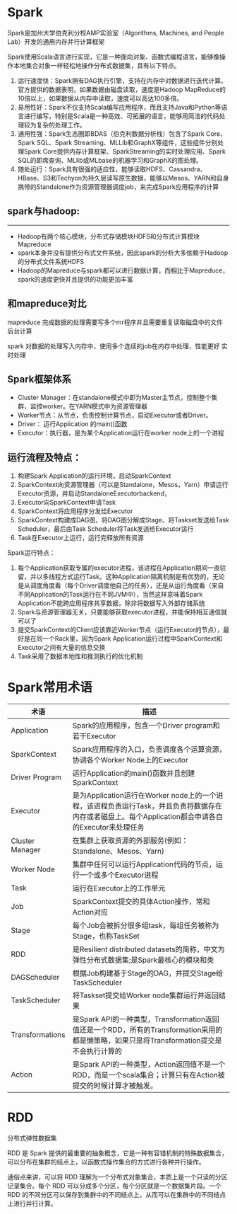 # Spark

Spark是加州大学伯克利分校AMP实验室（Algorithms, Machines, and People Lab）开发的通用内存并行计算框架

Spark使用Scala语言进行实现，它是一种面向对象、函数式编程语言，能够像操作本地集合对象一样轻松地操作分布式数据集，具有以下特点。


1. 运行速度快：Spark拥有DAG执行引擎，支持在内存中对数据进行迭代计算。官方提供的数据表明，如果数据由磁盘读取，速度是Hadoop MapReduce的10倍以上，如果数据从内存中读取，速度可以高达100多倍。
2. 易用性好：Spark不仅支持Scala编写应用程序，而且支持Java和Python等语言进行编写，特别是Scala是一种高效、可拓展的语言，能够用简洁的代码处理较为复杂的处理工作。
3. 通用性强：Spark生态圈即BDAS（伯克利数据分析栈）包含了Spark Core、Spark SQL、Spark Streaming、MLLib和GraphX等组件，这些组件分别处理Spark Core提供内存计算框架、SparkStreaming的实时处理应用、Spark SQL的即席查询、MLlib或MLbase的机器学习和GraphX的图处理。
4. 随处运行：Spark具有很强的适应性，能够读取HDFS、Cassandra、HBase、S3和Techyon为持久层读写原生数据，能够以Mesos、YARN和自身携带的Standalone作为资源管理器调度job，来完成Spark应用程序的计算

## spark与hadoop:

------

- Hadoop有两个核心模块，分布式存储模块HDFS和分布式计算模块Mapreduce
- spark本身并没有提供分布式文件系统，因此spark的分析大多依赖于Hadoop的分布式文件系统HDFS
- Hadoop的Mapreduce与spark都可以进行数据计算，而相比于Mapreduce，spark的速度更快并且提供的功能更加丰富

## 和mapreduce对比

mapreduce 完成数据的处理需要写多个mr程序并且需要重复读取磁盘中的文件 后台计算

spark 对数据的处理写入内存中，使用多个连续的job在内存中处理，性能更好 实时处理

## Spark框架体系

- Cluster Manager：在standalone模式中即为Master主节点，控制整个集群，监控worker。在YARN模式中为资源管理器
- Worker节点：从节点，负责控制计算节点，启动Executor或者Driver。
- Driver： 运行Application 的main()函数
- Executor：执行器，是为某个Application运行在worker node上的一个进程

## 运行流程及特点：

1. 构建Spark Application的运行环境，启动SparkContext
2. SparkContext向资源管理器（可以是Standalone，Mesos，Yarn）申请运行Executor资源，并启动StandaloneExecutorbackend，
3. Executor向SparkContext申请Task
4. SparkContext将应用程序分发给Executor
5. SparkContext构建成DAG图，将DAG图分解成Stage、将Taskset发送给Task Scheduler，最后由Task Scheduler将Task发送给Executor运行
6. Task在Executor上运行，运行完释放所有资源

Spark运行特点：

1. 每个Application获取专属的executor进程，该进程在Application期间一直驻留，并以多线程方式运行Task。这种Application隔离机制是有优势的，无论是从调度角度看（每个Driver调度他自己的任务），还是从运行角度看（来自不同Application的Task运行在不同JVM中），当然这样意味着Spark Application不能跨应用程序共享数据，除非将数据写入外部存储系统
2. Spark与资源管理器无关，只要能够获取executor进程，并能保持相互通信就可以了
3. 提交SparkContext的Client应该靠近Worker节点（运行Executor的节点），最好是在同一个Rack里，因为Spark Application运行过程中SparkContext和Executor之间有大量的信息交换
4. Task采用了数据本地性和推测执行的优化机制

# Spark常用术语

|   术语   |  描述    |
| ---- | ---- |
|   Application   |  Spark的应用程序，包含一个Driver program和若干Executor  |
|	SparkContext	|Spark应用程序的入口，负责调度各个运算资源，协调各个Worker Node上的Executor|
|	 Driver Program	 | 	运行Application的main()函数并且创建SparkContext	|
|	Executor	|是为Application运行在Worker node上的一个进程，该进程负责运行Task，并且负责将数据存在内存或者磁盘上。每个Application都会申请各自的Executor来处理任务	|
|	Cluster Manager	|	在集群上获取资源的外部服务(例如：Standalone、Mesos、Yarn)	|
|	Worker Node	|	集群中任何可以运行Application代码的节点，运行一个或多个Executor进程	|
|	Task	|	运行在Executor上的工作单元	|
|	Job	|	SparkContext提交的具体Action操作，常和Action对应	|
|	Stage	|	每个Job会被拆分很多组task，每组任务被称为Stage，也称TaskSet	|
|	RDD	|	是Resilient distributed datasets的简称，中文为弹性分布式数据集;是Spark最核心的模块和类	|
|	DAGScheduler	|	根据Job构建基于Stage的DAG，并提交Stage给TaskScheduler	|
|	TaskScheduler	|	将Taskset提交给Worker node集群运行并返回结果	|
|	Transformations	|	是Spark API的一种类型，Transformation返回值还是一个RDD，所有的Transformation采用的都是懒策略，如果只是将Transformation提交是不会执行计算的	|
|	Action	|	是Spark API的一种类型，Action返回值不是一个RDD，而是一个scala集合；计算只有在Action被提交的时候计算才被触发。	|

# RDD

分布式弹性数据集

RDD 是 Spark 提供的最重要的抽象概念，它是一种有容错机制的特殊数据集合，可以分布在集群的结点上，以函数式操作集合的方式进行各种并行操作。

通俗点来讲，可以将 RDD 理解为一个分布式对象集合，本质上是一个只读的分区记录集合。每个 RDD 可以分成多个分区，每个分区就是一个数据集片段。一个 RDD 的不同分区可以保存到集群中的不同结点上，从而可以在集群中的不同结点上进行并行计算。

